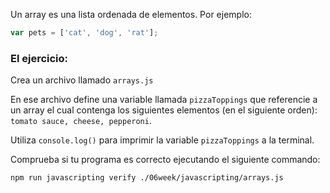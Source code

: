 Un array es una lista ordenada de elementos. Por ejemplo:

```js
var pets = ['cat', 'dog', 'rat'];
```

### El ejercicio:

Crea un archivo llamado `arrays.js`

En ese archivo define una variable llamada `pizzaToppings` que referencie a un array el cual contenga los siguientes elementos (en el siguiente orden): `tomato sauce, cheese, pepperoni`.

Utiliza `console.log()` para imprimir la variable `pizzaToppings` a la terminal.

Comprueba si tu programa es correcto ejecutando el siguiente commando:

```bash
npm run javascripting verify ./06week/javascripting/arrays.js
```

